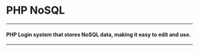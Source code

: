 <h1>PHP NoSQL</h1>
<hr>
<h4>PHP Login system that stores NoSQL data, making it easy to edit and use.</h4>

<hr>
